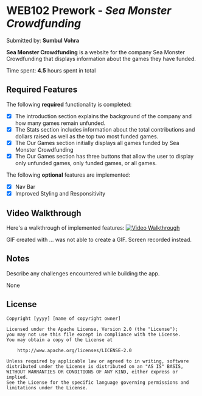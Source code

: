 # WEB102 Prework - *Sea Monster Crowdfunding*

Submitted by: **Sumbul Vohra**

**Sea Monster Crowdfunding** is a website for the company Sea Monster Crowdfunding that displays information about the games they have funded.

Time spent: **4.5** hours spent in total

## Required Features

The following **required** functionality is completed:

* [x] The introduction section explains the background of the company and how many games remain unfunded.
* [x] The Stats section includes information about the total contributions and dollars raised as well as the top two most funded games.
* [x] The Our Games section initially displays all games funded by Sea Monster Crowdfunding
* [x] The Our Games section has three buttons that allow the user to display only unfunded games, only funded games, or all games.

The following **optional** features are implemented:

* [x] Nav Bar
* [x] Improved Styling and Responsitivity

## Video Walkthrough

Here's a walkthrough of implemented features:
<a href="https://imgur.com/a/Fx1XNQL" target="_blank" title="Video Walkthrough">
    <img src='https://imgur.com/a/Fx1XNQL' title='Video Walkthrough' width='' alt='Video Walkthrough' />
</a>
<!-- Replace this with whatever GIF tool you used! -->
GIF created with ... was not able to create a GIF. Screen recorded instead.
<!-- Recommended tools:
[Kap](https://getkap.co/) for macOS
[ScreenToGif](https://www.screentogif.com/) for Windows
[peek](https://github.com/phw/peek) for Linux. -->

## Notes

Describe any challenges encountered while building the app.

None

## License

    Copyright [yyyy] [name of copyright owner]

    Licensed under the Apache License, Version 2.0 (the "License");
    you may not use this file except in compliance with the License.
    You may obtain a copy of the License at

        http://www.apache.org/licenses/LICENSE-2.0

    Unless required by applicable law or agreed to in writing, software
    distributed under the License is distributed on an "AS IS" BASIS,
    WITHOUT WARRANTIES OR CONDITIONS OF ANY KIND, either express or implied.
    See the License for the specific language governing permissions and
    limitations under the License.

